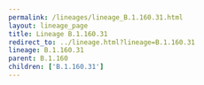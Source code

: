 ```yaml
---
permalink: /lineages/lineage_B.1.160.31.html
layout: lineage_page
title: Lineage B.1.160.31
redirect_to: ../lineage.html?lineage=B.1.160.31
lineage: B.1.160.31
parent: B.1.160
children: ['B.1.160.31']
---
```

